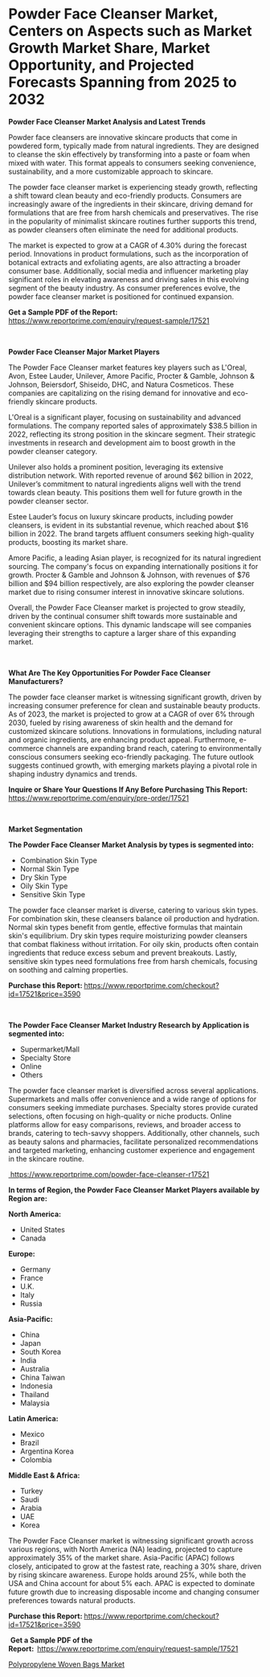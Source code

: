 <p><h1>Powder Face Cleanser Market, Centers on Aspects such as Market Growth Market Share, Market Opportunity, and Projected Forecasts Spanning from 2025 to 2032</h1></p><p><strong>Powder Face Cleanser Market Analysis and Latest Trends</strong></p>
<p><p>Powder face cleansers are innovative skincare products that come in powdered form, typically made from natural ingredients. They are designed to cleanse the skin effectively by transforming into a paste or foam when mixed with water. This format appeals to consumers seeking convenience, sustainability, and a more customizable approach to skincare.</p><p>The powder face cleanser market is experiencing steady growth, reflecting a shift toward clean beauty and eco-friendly products. Consumers are increasingly aware of the ingredients in their skincare, driving demand for formulations that are free from harsh chemicals and preservatives. The rise in the popularity of minimalist skincare routines further supports this trend, as powder cleansers often eliminate the need for additional products.</p><p>The market is expected to grow at a CAGR of 4.30% during the forecast period. Innovations in product formulations, such as the incorporation of botanical extracts and exfoliating agents, are also attracting a broader consumer base. Additionally, social media and influencer marketing play significant roles in elevating awareness and driving sales in this evolving segment of the beauty industry. As consumer preferences evolve, the powder face cleanser market is positioned for continued expansion.</p></p>
<p><strong>Get a Sample PDF of the Report:&nbsp;</strong> <a href="https://www.reportprime.com/enquiry/request-sample/17521?utm_campaign=2238&utm_medium=2&utm_source=Github&utm_content=ia&utm_term=18032025&utm_id=powder-face-cleanser">https://www.reportprime.com/enquiry/request-sample/17521</a></p>
<p>&nbsp;</p>
<p><strong>Powder Face Cleanser Major Market Players</strong></p>
<p><p>The Powder Face Cleanser market features key players such as L'Oreal, Avon, Estee Lauder, Unilever, Amore Pacific, Procter & Gamble, Johnson & Johnson, Beiersdorf, Shiseido, DHC, and Natura Cosmeticos. These companies are capitalizing on the rising demand for innovative and eco-friendly skincare products.</p><p>L'Oreal is a significant player, focusing on sustainability and advanced formulations. The company reported sales of approximately $38.5 billion in 2022, reflecting its strong position in the skincare segment. Their strategic investments in research and development aim to boost growth in the powder cleanser category.</p><p>Unilever also holds a prominent position, leveraging its extensive distribution network. With reported revenue of around $62 billion in 2022, Unilever’s commitment to natural ingredients aligns well with the trend towards clean beauty. This positions them well for future growth in the powder cleanser sector.</p><p>Estee Lauder’s focus on luxury skincare products, including powder cleansers, is evident in its substantial revenue, which reached about $16 billion in 2022. The brand targets affluent consumers seeking high-quality products, boosting its market share.</p><p>Amore Pacific, a leading Asian player, is recognized for its natural ingredient sourcing. The company's focus on expanding internationally positions it for growth. Procter & Gamble and Johnson & Johnson, with revenues of $76 billion and $94 billion respectively, are also exploring the powder cleanser market due to rising consumer interest in innovative skincare solutions.</p><p>Overall, the Powder Face Cleanser market is projected to grow steadily, driven by the continual consumer shift towards more sustainable and convenient skincare options. This dynamic landscape will see companies leveraging their strengths to capture a larger share of this expanding market.</p></p>
<p>&nbsp;</p>
<p><strong>What Are The Key Opportunities For Powder Face Cleanser Manufacturers?</strong></p>
<p><p>The powder face cleanser market is witnessing significant growth, driven by increasing consumer preference for clean and sustainable beauty products. As of 2023, the market is projected to grow at a CAGR of over 6% through 2030, fueled by rising awareness of skin health and the demand for customized skincare solutions. Innovations in formulations, including natural and organic ingredients, are enhancing product appeal. Furthermore, e-commerce channels are expanding brand reach, catering to environmentally conscious consumers seeking eco-friendly packaging. The future outlook suggests continued growth, with emerging markets playing a pivotal role in shaping industry dynamics and trends.</p></p>
<p><strong>Inquire or Share Your Questions If Any Before Purchasing This Report:</strong> <a href="https://www.reportprime.com/enquiry/pre-order/17521?utm_campaign=2238&utm_medium=2&utm_source=Github&utm_content=ia&utm_term=18032025&utm_id=powder-face-cleanser">https://www.reportprime.com/enquiry/pre-order/17521</a></p>
<p>&nbsp;</p>
<p><strong>Market Segmentation</strong></p>
<p><strong>The Powder Face Cleanser Market Analysis by types is segmented into:</strong></p>
<p><ul><li>Combination Skin Type</li><li>Normal Skin Type</li><li>Dry Skin Type</li><li>Oily Skin Type</li><li>Sensitive Skin Type</li></ul></p>
<p><p>The powder face cleanser market is diverse, catering to various skin types. For combination skin, these cleansers balance oil production and hydration. Normal skin types benefit from gentle, effective formulas that maintain skin's equilibrium. Dry skin types require moisturizing powder cleansers that combat flakiness without irritation. For oily skin, products often contain ingredients that reduce excess sebum and prevent breakouts. Lastly, sensitive skin types need formulations free from harsh chemicals, focusing on soothing and calming properties.</p></p>
<p><strong>Purchase this Report:&nbsp;</strong><a href="https://www.reportprime.com/checkout?id=17521&price=3590&utm_campaign=2238&utm_medium=2&utm_source=Github&utm_content=ia&utm_term=18032025&utm_id=powder-face-cleanser">https://www.reportprime.com/checkout?id=17521&price=3590</a></p>
<p>&nbsp;</p>
<p><strong>The Powder Face Cleanser Market Industry Research by Application is segmented into:</strong></p>
<p><ul><li>Supermarket/Mall</li><li>Specialty Store</li><li>Online</li><li>Others</li></ul></p>
<p><p>The powder face cleanser market is diversified across several applications. Supermarkets and malls offer convenience and a wide range of options for consumers seeking immediate purchases. Specialty stores provide curated selections, often focusing on high-quality or niche products. Online platforms allow for easy comparisons, reviews, and broader access to brands, catering to tech-savvy shoppers. Additionally, other channels, such as beauty salons and pharmacies, facilitate personalized recommendations and targeted marketing, enhancing customer experience and engagement in the skincare routine.</p></p>
<p><a href="https://www.reportprime.com/powder-face-cleanser-r17521?utm_campaign=2238&utm_medium=2&utm_source=Github&utm_content=ia&utm_term=18032025&utm_id=powder-face-cleanser">&nbsp;https://www.reportprime.com/powder-face-cleanser-r17521</a></p>
<p><strong>In terms of Region, the Powder Face Cleanser Market Players available by Region are:</strong></p>
<p>
    <p> <strong> North America: </strong>
        <ul>
            <li>United States</li>
            <li>Canada</li>
        </ul>
        </p> 
    <p> <strong> Europe: </strong>
        <ul>
            <li>Germany</li>
            <li>France</li>
            <li>U.K.</li>
            <li>Italy</li>
            <li>Russia</li>
        </ul>
        </p> 
    <p> <strong> Asia-Pacific: </strong>
        <ul>
            <li>China</li>
            <li>Japan</li>
            <li>South Korea</li>
            <li>India</li>
            <li>Australia</li>
            <li>China Taiwan</li>
            <li>Indonesia</li>
            <li>Thailand</li>
            <li>Malaysia</li>
        </ul>
        </p> 
    <p> <strong> Latin America: </strong>
        <ul>
            <li>Mexico</li>
            <li>Brazil</li>
            <li>Argentina Korea</li>
            <li>Colombia</li>
        </ul>
        </p> 
    <p> <strong> Middle East & Africa: </strong>
        <ul>
            <li>Turkey</li>
            <li>Saudi</li>
            <li>Arabia</li>
            <li>UAE</li>
            <li>Korea</li>
        </ul>
    </p>
    </p>
<p><p>The Powder Face Cleanser market is witnessing significant growth across various regions, with North America (NA) leading, projected to capture approximately 35% of the market share. Asia-Pacific (APAC) follows closely, anticipated to grow at the fastest rate, reaching a 30% share, driven by rising skincare awareness. Europe holds around 25%, while both the USA and China account for about 5% each. APAC is expected to dominate future growth due to increasing disposable income and changing consumer preferences towards natural products.</p></p>
<p><strong>Purchase this Report: </strong><a href="https://www.reportprime.com/checkout?id=17521&price=3590&utm_campaign=2238&utm_medium=2&utm_source=Github&utm_content=ia&utm_term=18032025&utm_id=powder-face-cleanser">https://www.reportprime.com/checkout?id=17521&price=3590</a></p>
<p>&nbsp;<strong>Get a Sample PDF of the Report:&nbsp;&nbsp;</strong><a href="https://www.reportprime.com/enquiry/request-sample/17521?utm_campaign=2238&utm_medium=2&utm_source=Github&utm_content=ia&utm_term=18032025&utm_id=powder-face-cleanser">https://www.reportprime.com/enquiry/request-sample/17521</a></p>
<p><strong></strong></p>
<p><p><a href="https://github.com/SanjidaMahmud54/Market-Research-Report-List-1/blob/main/polypropylene-woven-bags-market.md?utm_campaign=2238&utm_medium=2&utm_source=Github&utm_content=ia&utm_term=18032025&utm_id=powder-face-cleanser">Polypropylene Woven Bags Market</a></p></p>